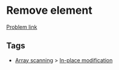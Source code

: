 # Remove element

[Problem link](https://leetcode.com/problems/remove-element)

## Tags

* [Array scanning](/README.md#Array_scanning) > [In-place modification](/README.md#Array_scanning-In_place_modification)
